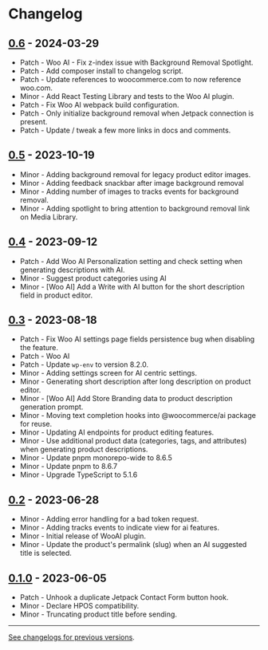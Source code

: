 # Changelog

## [0.6](https://github.com/woocommerce/woocommerce/releases/tag/0.6) - 2024-03-29 

-   Patch - Woo AI - Fix z-index issue with Background Removal Spotlight.
-   Patch - Add composer install to changelog script.
-   Patch - Update references to woocommerce.com to now reference woo.com.
-   Minor - Add React Testing Library and tests to the Woo AI plugin.
-   Patch - Fix Woo AI webpack build configuration.
-   Patch - Only initialize background removal when Jetpack connection is present.
-   Patch - Update / tweak a few more links in docs and comments.

## [0.5](https://github.com/woocommerce/woocommerce/releases/tag/0.5) - 2023-10-19 

-   Minor - Adding background removal for legacy product editor images.
-   Minor - Adding feedback snackbar after image background removal
-   Minor - Adding number of images to tracks events for background removal.
-   Minor - Adding spotlight to bring attention to background removal link on Media Library.

## [0.4](https://github.com/woocommerce/woocommerce/releases/tag/0.4) - 2023-09-12 

-   Patch - Add Woo AI Personalization setting and check setting when generating descriptions with AI.
-   Minor - Suggest product categories using AI
-   Minor - [Woo AI] Add a Write with AI button for the short description field in product editor.

## [0.3](https://github.com/woocommerce/woocommerce/releases/tag/0.3) - 2023-08-18 

-   Patch - Fix Woo AI settings page fields persistence bug when disabling the feature.
-   Patch - Woo AI
-   Patch - Update `wp-env` to version 8.2.0.
-   Minor - Adding settings screen for AI centric settings.
-   Minor - Generating short description after long description on product editor.
-   Minor - [Woo AI] Add Store Branding data to product description generation prompt.
-   Minor - Moving text completion hooks into @woocommerce/ai package for reuse.
-   Minor - Updating AI endpoints for product editing features.
-   Minor - Use additional product data (categories, tags, and attributes) when generating product descriptions.
-   Minor - Update pnpm monorepo-wide to 8.6.5
-   Minor - Update pnpm to 8.6.7
-   Minor - Upgrade TypeScript to 5.1.6

## [0.2](https://github.com/woocommerce/woocommerce/releases/tag/0.2) - 2023-06-28 

-   Minor - Adding error handling for a bad token request.
-   Minor - Adding tracks events to indicate view for ai features.
-   Minor - Initial release of WooAI plugin.
-   Minor - Update the product's permalink (slug) when an AI suggested title is selected.

## [0.1.0](https://github.com/woocommerce/woocommerce/releases/tag/0.1.0) - 2023-06-05 

-   Patch - Unhook a duplicate Jetpack Contact Form button hook.
-   Minor - Declare HPOS compatibility.
-   Minor - Truncating product title before sending.

---

[See changelogs for previous versions](https://raw.githubusercontent.com/woocommerce/woocommerce/trunk/changelog.txt).
